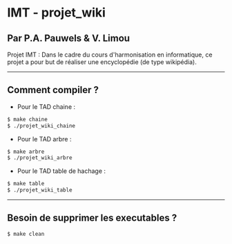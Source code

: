 # IMT - projet_wiki
## Par P.A. Pauwels & V. Limou
Projet IMT : Dans le cadre du cours d'harmonisation en informatique, ce projet a pour but de réaliser une encyclopédie (de type wikipédia).
***
## Comment compiler ?
- Pour le TAD chaine :
```BASH
$ make chaine
$ ./projet_wiki_chaine
```

- Pour le TAD arbre :
```BASH
$ make arbre
$ ./projet_wiki_arbre
```

- Pour le TAD table de hachage :
```BASH
$ make table
$ ./projet_wiki_table
```
***

## Besoin de supprimer les executables ?
```BASH
$ make clean
```